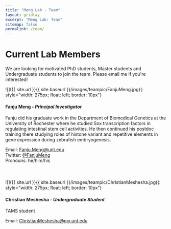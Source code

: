 ```yaml
---
title: "Meng Lab - Team"
layout: gridlay
excerpt: "Meng Lab: Team"
sitemap: false
permalink: /team/
---
```


# Current Lab Members

We are looking for motivated PhD students, Master students and Undergraduate students to join the team. Please email me if you're interested! <br>

![]({{ site.url }}{{ site.baseurl }}/images/teampic/FanjuMeng.jpg){: style="width: 275px; float: left; border: 10px"} <br>

#### Fanju Meng - *Principal Investigator*
Fanju did his graduate work in the Department of Biomedical Genetics at the University of Rochester where he studied Sox transcription factors in regulating  intestinal stem cell activities. He then continued his postdoc training there studying roles of histone variant and repetitive elements in gene expression during zebrafish embryogenesis.<br>

Email: Fanju.Meng@unt.edu <br>
Twitter: [@FanjuMeng](https://twitter.com/FanjuMeng) <br>
Pronouns: he/him/his <br>
<br>
<br>
<br>
![]({{ site.url }}{{ site.baseurl }}/images/teampic/ChristianMeshesha.jpg){: style="width: 275px; float: left; border: 10px"} <br>

#### Christian Meshesha - *Undergraduate Student*
TAMS student

Email: ChristianMeshesha@my.unt.edu

<br>
<br>
<br>
<br>
